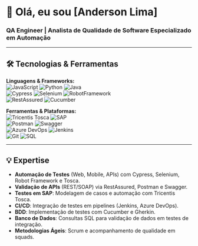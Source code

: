 # 👋 Olá, eu sou [Anderson Lima]  
### **QA Engineer | Analista de Qualidade de Software Especializado em Automação**  

---

## 🛠 **Tecnologias & Ferramentas**  

**Linguagens & Frameworks:**  
![JavaScript](https://img.shields.io/badge/-JavaScript-F7DF1E?logo=javascript&logoColor=black) 
![Python](https://img.shields.io/badge/-Python-3776AB?logo=python&logoColor=white) 
![Java](https://img.shields.io/badge/-Java-007396?logo=java&logoColor=white)  
![Cypress](https://img.shields.io/badge/-Cypress-17202C?logo=cypress&logoColor=white) 
![Selenium](https://img.shields.io/badge/-Selenium-43B02A?logo=selenium&logoColor=white) 
![RobotFramework](https://img.shields.io/badge/-Robot%20Framework-000000?logo=robot-framework&logoColor=white)  
![RestAssured](https://img.shields.io/badge/-RestAssured-66CC33?logo=rest&logoColor=white) 
![Cucumber](https://img.shields.io/badge/-Cucumber-23D96C?logo=cucumber&logoColor=white)  

**Ferramentas & Plataformas:**  
![Tricentis Tosca](https://img.shields.io/badge/-Tricentis_Tosca-0065A3) 
![SAP](https://img.shields.io/badge/-SAP-0FAAFF?logo=sap&logoColor=white)  
![Postman](https://img.shields.io/badge/-Postman-FF6C37?logo=postman&logoColor=white) 
![Swagger](https://img.shields.io/badge/-Swagger-85EA2D?logo=swagger&logoColor=black)  
![Azure DevOps](https://img.shields.io/badge/-Azure_DevOps-0078D7?logo=azure-devops&logoColor=white) 
![Jenkins](https://img.shields.io/badge/-Jenkins-D24939?logo=jenkins&logoColor=white)  
![Git](https://img.shields.io/badge/-Git-F05032?logo=git&logoColor=white) 
![SQL](https://img.shields.io/badge/-SQL-4479A1?logo=postgresql&logoColor=white)  

---

## 💡 **Expertise**  

- **Automação de Testes** (Web, Mobile, APIs) com Cypress, Selenium, Robot Framework e Tosca.  
- **Validação de APIs** (REST/SOAP) via RestAssured, Postman e Swagger.  
- **Testes em SAP**: Modelagem de casos e automação com Tricentis Tosca.  
- **CI/CD**: Integração de testes em pipelines (Jenkins, Azure DevOps).  
- **BDD**: Implementação de testes com Cucumber e Gherkin.  
- **Banco de Dados**: Consultas SQL para validação de dados em testes de integração.  
- **Metodologias Ágeis**: Scrum e acompanhamento de qualidade em squads.  
